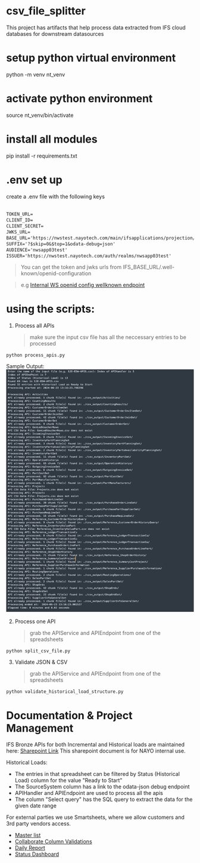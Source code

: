 # csv_file_splitter

This project has artifacts that help process data extracted from IFS cloud databases for downstream datasources

# setup python virtual environment

python -m venv nt_venv

# activate python environment

source nt_venv/bin/activate

# install all modules

pip install -r requirements.txt

# .env set up

create a .env file with the following keys

```

TOKEN_URL=
CLIENT_ID=
CLIENT_SECRET=
JWKS_URL=
BASE_URL='https://nwstest.nayotech.com/main/ifsapplications/projection/v1/'
SUFFIX='?$skip=0&$top=1&odata-debug=json'
AUDIENCE='nwsapp03test'
ISSUER='https://nwstest.nayotech.com/auth/realms/nwsapp03test'

```

> You can get the token and jwks urls from IFS_BASE_URL/.well-known/openid-configuration

> e.g [Internal WS openid config wellknown endpoint](https://nwstest.nayotech.com/.well-known/openid-configuration)

# using the scripts:

1. Process all APIs
   > make sure the input csv file has all the neccessary entries to be processed

```
python process_apis.py
```
Sample Output:
![Sample ouput](https://github.com/KalyanAtNayo/csv_file_splitter/blob/main/process_apis_output_log.png)

2. Process one API
   > grab the APIService and APIEndpoint from one of the spreadsheets

```
python split_csv_file.py
```

3. Validate JSON & CSV
   > grab the APIService and APIEndpoint from one of the spreadsheets

```
python validate_historical_load_structure.py
```

# Documentation & Project Management

IFS Bronze APIs for both Incremental and Historical loads are maintained here:
[Sharepoint Link](https://nayotechnologies.sharepoint.com/:x:/s/SJE/EcQcqg7lUWlDsR8MwItY8mUBWTnjttvaD8OTMjsiAZn5bA?e=8YnpqU)
This sharepoint document is for NAYO internal use.

Historical Loads:

- The entries in that spreadsheet can be filtered by Status (Historical Load) column for the value "Ready to Start"
- The SourceSystem column has a link to the odata-json debug endpoint
- APIHandler and APIEndpoint are used to process all the apis
- The column "Select query" has the SQL query to extract the data for the given date range

For external parties we use Smartsheets, where we allow customers and 3rd party vendors access.

- [Master list](https://app.smartsheet.com/sheets/PHQg37j8WhrRqhJ5Vm2p7XcQcr92HH4C5xM49Hx1?view=grid)
- [Collaborate Column Validations](https://app.smartsheet.com/sheets/jQpPmpPV6PwqG2MMwFcWj43vMmPWVVW729Qh86V1?filterId=3195781860249476&view=grid)
- [Daily Report](https://app.smartsheet.com/reports/Jr2mjxVv8Fm99j3wJqhJC63RG7JmrGccMjQ6Xv61?view=grid)
- [Status Dashboard](https://app.smartsheet.com/b/publish?EQBCT=daf22bfcb16345f091885807f7652cee)
